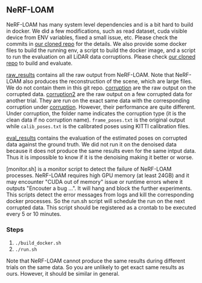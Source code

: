 ## NeRF-LOAM
NeRF-LOAM has many system level dependencies and is a bit hard to build in docker. 
We did a few modifications, such as read dataset, cuda visible device from ENV variables, fixed a small issue, etc. Please check the commits in [our cloned repo](https://github.com/boyang9602/NeRF-LOAM) for the details. 
We also provide some docker files to build the running env, a script to build the docker image, and a script to run the evaluation on all LiDAR data corruptions. 
Please check [our cloned repo](https://github.com/boyang9602/NeRF-LOAM) to build and evaluate. 

[raw_results](./raw_results/) contains all the raw output from NeRF-LOAM. Note that NeRF-LOAM also produces the reconstruction of the scene, which are large files. We do not contain them in this git repo. 
[corruption](./raw_results/corruption/) are the raw output on the corrupted data.
[corruption2](./raw_results/corruption2/) are the raw output on a few corrupted data for another trial. They are run on the exact same data with the corresponding corruption under [corruption](./raw_results/corruption/). However, their performance are quite different. 
Under corruption, the folder name indicates the corruption type (it is the clean data if no corruption name).
`frame_poses.txt` is the original output while `calib_poses.txt` is the calibrated poses using KITTI calibration files. 

[eval_results](./eval_results/) contains the evaluation of the estimated poses on corrupted data against the ground truth. We did not run it on the denoised data because it does not produce the same results even for the same intput data. Thus it is impossible to know if it is the denoising making it better or worse. 

[monitor.sh] is a monitor script to detect the failure of NeRF-LOAM processes. NeRF-LOAM requires high GPU memory (at least 24GB) and it may encounter "CUDA out of memory" issue or runtime errors where it outputs "Encouter a bug ...". It will hang and block the further experiments. This scripts detect the error messages from logs and kill the corresponding docker processes. So the run.sh script will schedule the run on the next corrupted data. This script should be registered as a crontab to be executed every 5 or 10 minutes. 

### Steps
1. `./build_docker.sh`
2. `./run.sh`

Note that NeRF-LOAM cannot produce the same results during different trials on the same data. So you are unlikely to get exact same results as ours. However, it should be similar in general. 